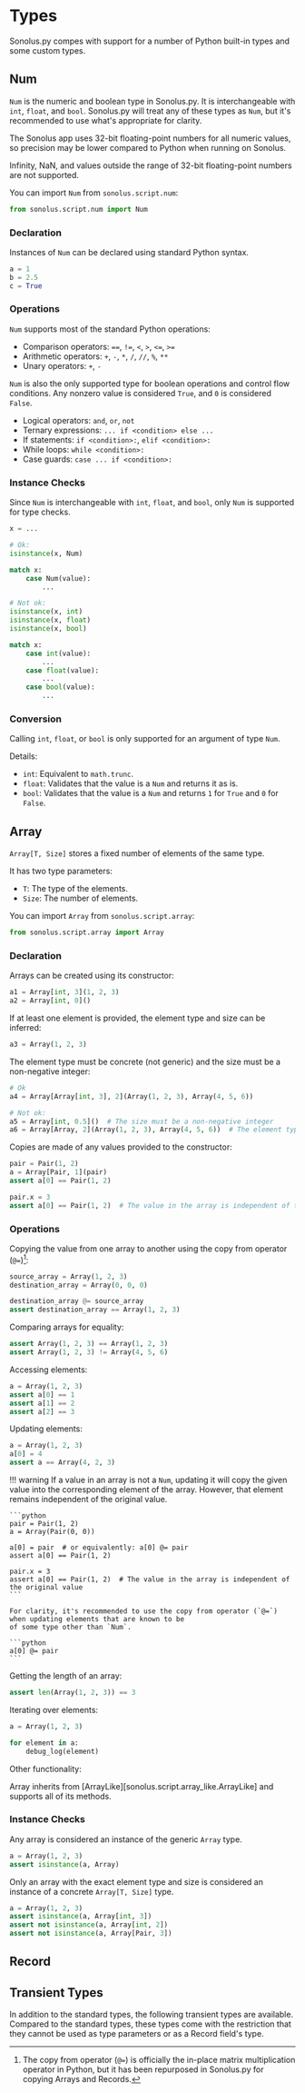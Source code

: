 # Types
Sonolus.py compes with support for a number of Python built-in types and some custom types.

## Num

`Num` is the numeric and boolean type in Sonolus.py. It is interchangeable with `int`, `float`, and `bool`.
Sonolus.py will treat any of these types as `Num`, but it's recommended to use what's appropriate for clarity.

The Sonolus app uses 32-bit floating-point numbers for all numeric values, so precision may be lower compared to Python
when running on Sonolus.

Infinity, NaN, and values outside the range of 32-bit floating-point numbers are not supported.

You can import `Num` from `sonolus.script.num`:

```python
from sonolus.script.num import Num
```

### Declaration
Instances of `Num` can be declared using standard Python syntax.

```python
a = 1
b = 2.5
c = True
```

### Operations
`Num` supports most of the standard Python operations:

- Comparison operators: `==`, `!=`, `<`, `>`, `<=`, `>=`
- Arithmetic operators: `+`, `-`, `*`, `/`, `//`, `%`, `**`
- Unary operators: `+`, `-`

`Num` is also the only supported type for boolean operations and control flow conditions.
Any nonzero value is considered `True`, and `0` is considered `False`.

- Logical operators: `and`, `or`, `not`
- Ternary expressions: `... if <condition> else ...`
- If statements: `if <condition>:`, `elif <condition>:`
- While loops: `while <condition>:`
- Case guards: `case ... if <condition>:`

### Instance Checks
Since `Num` is interchangeable with `int`, `float`, and `bool`, only `Num` is supported for type checks.

```python
x = ...

# Ok:
isinstance(x, Num)

match x:
    case Num(value):
        ...

# Not ok:
isinstance(x, int)
isinstance(x, float)
isinstance(x, bool)

match x:
    case int(value):
        ...
    case float(value):
        ...
    case bool(value):
        ...
```

### Conversion
Calling `int`, `float`, or `bool` is only supported for an argument of type `Num`.

Details:

- `int`: Equivalent to `math.trunc`.
- `float`: Validates that the value is a `Num` and returns it as is.
- `bool`: Validates that the value is a `Num` and returns `1` for `True` and `0` for `False`.

## Array

`Array[T, Size]` stores a fixed number of elements of the same type.

It has two type parameters:
- `T`: The type of the elements.
- `Size`: The number of elements.

You can import `Array` from `sonolus.script.array`:

```python
from sonolus.script.array import Array
```

### Declaration

Arrays can be created using its constructor:

```python
a1 = Array[int, 3](1, 2, 3)
a2 = Array[int, 0]()
```

If at least one element is provided, the element type and size can be inferred:

```python
a3 = Array(1, 2, 3)
```

The element type must be concrete (not generic) and the size must be a non-negative integer:

```python
# Ok
a4 = Array[Array[int, 3], 2](Array(1, 2, 3), Array(4, 5, 6))

# Not ok:
a5 = Array[int, 0.5]()  # The size must be a non-negative integer
a6 = Array[Array, 2](Array(1, 2, 3), Array(4, 5, 6))  # The element type must be concrete (not generic)
```

Copies are made of any values provided to the constructor:

```python
pair = Pair(1, 2)
a = Array[Pair, 1](pair)
assert a[0] == Pair(1, 2)

pair.x = 3
assert a[0] == Pair(1, 2)  # The value in the array is independent of the original value
```

### Operations

Copying the value from one array to another using the copy from operator (`@=`)[^1]:

```python
source_array = Array(1, 2, 3)
destination_array = Array(0, 0, 0)

destination_array @= source_array
assert destination_array == Array(1, 2, 3)
```

Comparing arrays for equality:

```python
assert Array(1, 2, 3) == Array(1, 2, 3)
assert Array(1, 2, 3) != Array(4, 5, 6)
```

Accessing elements:

```python
a = Array(1, 2, 3)
assert a[0] == 1
assert a[1] == 2
assert a[2] == 3
```

Updating elements:

```python
a = Array(1, 2, 3)
a[0] = 4
assert a == Array(4, 2, 3)
```

!!! warning
    If a value in an array is not a `Num`, updating it will copy the given value into the corresponding element
    of the array. However, that element remains independent of the original value.

    ```python
    pair = Pair(1, 2)
    a = Array(Pair(0, 0))
    
    a[0] = pair  # or equivalently: a[0] @= pair
    assert a[0] == Pair(1, 2)

    pair.x = 3
    assert a[0] == Pair(1, 2)  # The value in the array is independent of the original value
    ```
    
    For clarity, it's recommended to use the copy from operator (`@=`) when updating elements that are known to be
    of some type other than `Num`.

    ```python
    a[0] @= pair
    ```

Getting the length of an array:

```python
assert len(Array(1, 2, 3)) == 3
```

Iterating over elements:

```python
a = Array(1, 2, 3)

for element in a:
    debug_log(element)
```

Other functionality:

Array inherits from [ArrayLike][sonolus.script.array_like.ArrayLike] and supports all of its methods.

### Instance Checks

Any array is considered an instance of the generic `Array` type.

```python
a = Array(1, 2, 3)
assert isinstance(a, Array)
```

Only an array with the exact element type and size is considered an instance of a concrete `Array[T, Size]` type.

```python
a = Array(1, 2, 3)
assert isinstance(a, Array[int, 3])
assert not isinstance(a, Array[int, 2])
assert not isinstance(a, Array[Pair, 3])
```

## Record

## Transient Types
In addition to the standard types, the following transient types are available.
Compared to the standard types, these types come with the restriction that they cannot be used as type parameters
or as a Record field's type.

[^1]:
    The copy from operator (`@=`) is officially the in-place matrix multiplication operator in Python,
    but it has been repurposed in Sonolus.py for copying Arrays and Records.
